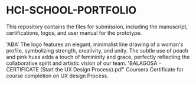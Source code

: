 # HCI-SCHOOL-PORTFOLIO
This repository contains the files for submission, including the manuscript, certifications, logos, and user manual for the prototype.

'ABA' The logo features an elegant, minimalist line drawing of a woman's profile, symbolizing strength, creativity, and unity. The subtle use of peach and pink hues adds a touch of femininity and grace, perfectly reflecting the collaborative spirit and artistic vision of our team. 
'BALAGOSA - CERTIFICATE (Start the UX Design Process).pdf' Coursera Certificate for course completion on UX design Process.
